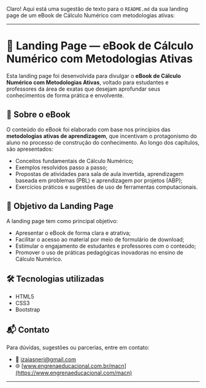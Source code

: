 Claro! Aqui está uma sugestão de texto para o `README.md` da sua landing page de um eBook de Cálculo Numérico com metodologias ativas:

---

# 📘 Landing Page — eBook de Cálculo Numérico com Metodologias Ativas

Esta landing page foi desenvolvida para divulgar  o **eBook de Cálculo Numérico com Metodologias Ativas**, voltado para estudantes e professores da área de exatas que desejam aprofundar seus conhecimentos de forma prática e envolvente.

## 🧠 Sobre o eBook

O conteúdo do eBook foi elaborado com base nos princípios das **metodologias ativas de aprendizagem**, que incentivam o protagonismo do aluno no processo de construção do conhecimento. Ao longo dos capítulos, são apresentados:

* Conceitos fundamentais de Cálculo Numérico;
* Exemplos resolvidos passo a passo;
* Propostas de atividades para sala de aula invertida, aprendizagem baseada em problemas (PBL) e aprendizagem por projetos (ABP);
* Exercícios práticos e sugestões de uso de ferramentas computacionais.

## 🚀 Objetivo da Landing Page

A landing page tem como principal objetivo:

* Apresentar o eBook de forma clara e atrativa;
* Facilitar o acesso ao material por meio de formulário de download;
* Estimular o engajamento de estudantes e professores com o conteúdo;
* Promover o uso de práticas pedagógicas inovadoras no ensino de Cálculo Numérico.

## 🛠️ Tecnologias utilizadas

* HTML5
* CSS3
* Bootstrap

## 📬 Contato

Para dúvidas, sugestões ou parcerias, entre em contato:

* 📧 [izaiasneri@gmail.com](mailto:izaiasneri@gmail.com)
* 🌐 [www.engrenaeducacional.com.br/macn](https://www.engrenaeducacional.com/macn)

---

